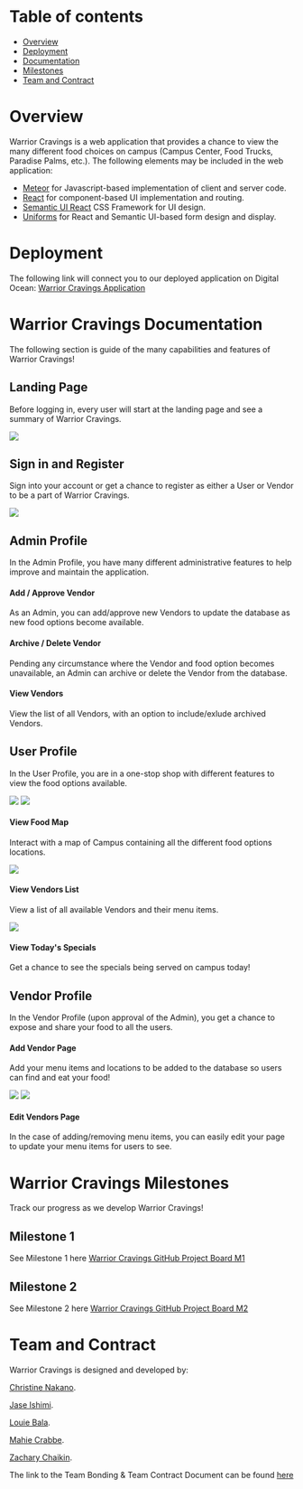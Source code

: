 # Table of contents

* [Overview](#overview)
* [Deployment](#deployment)
* [Documentation](#warrior-cravings-documentation)
* [Milestones](#warrior-cravings-milestones)
* [Team and Contract](#team-and-contract)

# Overview

Warrior Cravings is a web application that provides a chance to view the many different food choices on campus (Campus Center, Food Trucks, Paradise Palms, etc.). The following elements may be included in the web application:

* [Meteor](https://www.meteor.com/) for Javascript-based implementation of client and server code.
* [React](https://reactjs.org/) for component-based UI implementation and routing.
* [Semantic UI React](https://react.semantic-ui.com/) CSS Framework for UI design.
* [Uniforms](https://uniforms.tools/) for React and Semantic UI-based form design and display.

# Deployment
The following link will connect you to our deployed application on Digital Ocean:
[Warrior Cravings Application](http://164.92.94.176)

# Warrior Cravings Documentation

The following section is guide of the many capabilities and features of Warrior Cravings!

## Landing Page

Before logging in, every user will start at the landing page and see a summary of Warrior Cravings.

[//]: # (![]&#40;images/landing-page.png&#41;)

<img src="images/landingpageupdatedbig.png">

## Sign in and Register

Sign into your account or get a chance to register as either a User or Vendor to be a part of Warrior Cravings.

[//]: # (![]&#40;images/signin-page.png&#41;)

[//]: # (![]&#40;images/signup-page.png&#41;)

<img src="images/mockups/sign-signup_page.png">

## Admin Profile

In the Admin Profile, you have many different administrative features to help improve and maintain the application.

#### Add / Approve Vendor

As an Admin, you can add/approve new Vendors to update the database as new food options become available.

#### Archive / Delete Vendor

Pending any circumstance where the Vendor and food option becomes unavailable, an Admin can archive or delete the Vendor from the database.

#### View Vendors

View the list of all Vendors, with an option to include/exlude archived Vendors.

## User Profile

In the User Profile, you are in a one-stop shop with different features to view the food options available.

<img src="images/mockups/user-home_userpage.png">

<img src="images/mockups/userprofile_userpage.png">

#### View Food Map

Interact with a map of Campus containing all the different food options locations.

<img src="images/mockups/map_userpage.png">

#### View Vendors List

View a list of all available Vendors and their menu items.

<img src="images/mockups/vendors_userpage.png">

#### View Today's Specials

Get a chance to see the specials being served on campus today!

## Vendor Profile

In the Vendor Profile (upon approval of the Admin), you get a chance to expose and share your food to all the users.

#### Add Vendor Page

Add your menu items and locations to be added to the database so users can find and eat your food!

<img src="images/mockups/vendor-home_vendorpage.png">

<img src="images/mockups/form_vendorpage.png">

#### Edit Vendors Page

In the case of adding/removing menu items, you can easily edit your page to update your menu items for users to see.

# Warrior Cravings Milestones

Track our progress as we develop Warrior Cravings!

## Milestone 1

See Milestone 1 here [Warrior Cravings GitHub Project Board M1](https://github.com/warrior-cravings/warrior-cravings/projects/1)

[//]: # (![]&#40;images/project-board-1.png&#41;)

## Milestone 2

See Milestone 2 here [Warrior Cravings GitHub Project Board M2](https://github.com/warrior-cravings/warrior-cravings/projects/2)

# Team and Contract

Warrior Cravings is designed and developed by:

[Christine Nakano](https://github.com/Cknakano).

[Jase Ishimi](https://github.com/ishimi8).

[Louie Bala](https://github.com/Louie808).

[Mahie Crabbe](https://github.com/mahi3crab).

[Zachary Chaikin](https://github.com/zchaikin).

The link to the Team Bonding & Team Contract Document can be found [here](https://docs.google.com/document/d/1SRTYNonslrtiFPJDW3MKqytMh0vnHxiC6MnLjCrtIrs/edit#)
